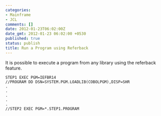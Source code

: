 ```yaml
---
categories:
- Mainframe
- JCL
comments: []
date: 2012-01-23T06:02:00Z
date_gmt: 2012-01-23 06:02:00 +0530
published: true
status: publish
title: Run a Program using Referback
---
```


It is possible to execute a program from any library using the referback feature.

```
STEP1 EXEC PGM=IEFBR14
//PROGRAM DD DSN=SYSTEM.PGM.LOADLIB(COBOLPGM),DISP=SHR
.
.
.
.
.
//STEP2 EXEC PGM=*.STEP1.PROGRAM
```

